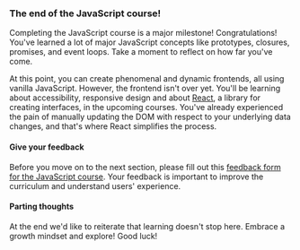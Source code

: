 ### The end of the JavaScript course!

Completing the JavaScript course is a major milestone! Congratulations! You've learned a lot of major JavaScript concepts like prototypes, closures, promises, and event loops. Take a moment to reflect on how far you've come.

At this point, you can create phenomenal and dynamic frontends, all using vanilla JavaScript. However, the frontend isn't over yet. You'll be learning about accessibility, responsive design and about [React](https://react.dev/), a library for creating interfaces, in the upcoming courses. You've already experienced the pain of manually updating the DOM with respect to your underlying data changes, and that's where React simplifies the process.

#### Give your feedback

Before you move on to the next section, please fill out this [feedback form for the JavaScript course](https://docs.google.com/forms/d/e/1FAIpQLSeHcp46iWF5D7V7wPPHDeIHK0q5Nu0zXHZi46pP7ExVjULvZA/viewform?usp=sf_link). Your feedback is important to improve the curriculum and understand users' experience.

#### Parting thoughts

At the end we'd like to reiterate that learning doesn't stop here. Embrace a growth mindset and explore! Good luck!
